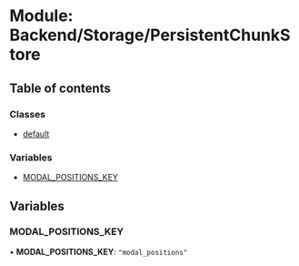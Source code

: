 # Module: Backend/Storage/PersistentChunkStore

## Table of contents

### Classes

- [default](../classes/Backend_Storage_PersistentChunkStore.default.md)

### Variables

- [MODAL_POSITIONS_KEY](Backend_Storage_PersistentChunkStore.md#modal_positions_key)

## Variables

### MODAL_POSITIONS_KEY

• **MODAL_POSITIONS_KEY**: `"modal_positions"`
